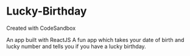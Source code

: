 # Lucky-Birthday
Created with CodeSandbox<br />

An app built with ReactJS
A fun app which takes your date of birth and lucky number and tells you if you have a lucky birthday.
